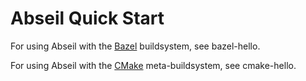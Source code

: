 # Abseil Quick Start #

For using Abseil with the [Bazel](https://bazel.build) buildsystem,
see bazel-hello.

For using Abseil with the [CMake](https://cmake.org/) meta-buildsystem,
see cmake-hello.
